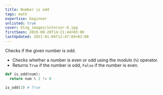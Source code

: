 ```yaml
---
title: Number is odd
tags: math
expertise: beginner
unlisted: true
cover: blog_images/interior-6.jpg
firstSeen: 2019-08-20T14:21:44+03:00
lastUpdated: 2021-01-04T12:47:04+02:00
---
```


Checks if the given number is odd.

- Checks whether a number is even or odd using the modulo (`%`) operator.
- Returns `True` if the number is odd, `False` if the number is even.

```py
def is_odd(num):
  return num % 2 != 0
```

```py
is_odd(3) # True
```
